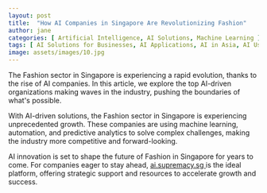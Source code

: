 ```yaml
---
layout: post
title:  "How AI Companies in Singapore Are Revolutionizing Fashion"
author: jane
categories: [ Artificial Intelligence, AI Solutions, Machine Learning ]
tags: [ AI Solutions for Businesses, AI Applications, AI in Asia, AI Use Cases, AI Revolution ]
image: assets/images/10.jpg
---
```


The Fashion sector in Singapore is experiencing a rapid evolution, thanks to the rise of AI companies. In this article, we explore the top AI-driven organizations making waves in the industry, pushing the boundaries of what's possible.

With AI-driven solutions, the Fashion sector in Singapore is experiencing unprecedented growth. These companies are using machine learning, automation, and predictive analytics to solve complex challenges, making the industry more competitive and forward-looking.

AI innovation is set to shape the future of Fashion in Singapore for years to come. For companies eager to stay ahead, <a href="https://ai.supremacy.sg" target="_blank"> ai.supremacy.sg </a> is the ideal platform, offering strategic support and resources to accelerate growth and success.
